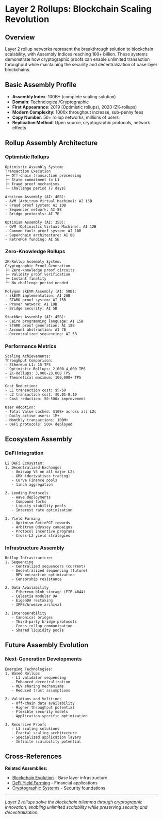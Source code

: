 # Layer 2 Rollups: Blockchain Scaling Revolution

## Overview

Layer 2 rollup networks represent the breakthrough solution to blockchain scalability, with Assembly Indices reaching 100+ billion. These systems demonstrate how cryptographic proofs can enable unlimited transaction throughput while maintaining the security and decentralization of base layer blockchains.

## Basic Assembly Profile

- **Assembly Index**: 100B+ (complete scaling solution)
- **Domain**: Technological/Cryptographic
- **First Appearance**: 2019 (Optimistic rollups), 2020 (ZK-rollups)
- **Modern Complexity**: 1000x throughput increase, sub-penny fees
- **Copy Number**: 50+ rollup networks, millions of users
- **Replication Method**: Open source, cryptographic protocols, network effects

## Rollup Assembly Architecture

### Optimistic Rollups
```
Optimistic Assembly System:
Transaction Execution
├─ Off-chain transaction processing
├─ State commitment to L1
├─ Fraud proof mechanisms
└─ Challenge period (7 days)

Arbitrum Assembly (AI: 40B):
- AVM (Arbitrum Virtual Machine): AI 15B
- Fraud proof system: AI 10B
- Sequencer network: AI 8B
- Bridge protocols: AI 7B

Optimism Assembly (AI: 35B):
- OVM (Optimistic Virtual Machine): AI 12B
- Cannon fault proof system: AI 10B
- Superchain architecture: AI 8B
- RetroPGF funding: AI 5B
```

### Zero-Knowledge Rollups
```
ZK-Rollup Assembly System:
Cryptographic Proof Generation
├─ Zero-knowledge proof circuits
├─ Validity proof verification
├─ Instant finality
└─ No challenge period needed

Polygon zkEVM Assembly (AI: 50B):
- zkEVM implementation: AI 20B
- STARK proof system: AI 15B
- Prover network: AI 10B
- Bridge security: AI 5B

StarkNet Assembly (AI: 45B):
- Cairo programming language: AI 15B
- STARK proof generation: AI 18B
- Account abstraction: AI 7B
- Decentralized sequencing: AI 5B
```

### Performance Metrics
```
Scaling Achievements:
Throughput Comparison:
- Ethereum L1: 15 TPS
- Optimistic Rollups: 2,000-4,000 TPS
- ZK-Rollups: 3,000-20,000 TPS
- Theoretical maximum: 100,000+ TPS

Cost Reduction:
- L1 transaction cost: $5-50
- L2 transaction cost: $0.01-0.10
- Cost reduction: 50-500x improvement

User Adoption:
- Total Value Locked: $10B+ across all L2s
- Daily active users: 1M+
- Monthly transactions: 100M+
- DeFi protocols: 500+ deployed
```

## Ecosystem Assembly

### DeFi Integration
```
L2 DeFi Ecosystem:
1. Decentralized Exchanges
   - Uniswap V3 on all major L2s
   - GMX (derivatives trading)
   - Curve Finance pools
   - 1inch aggregation

2. Lending Protocols
   - Aave deployments
   - Compound forks
   - Liquity stability pools
   - Interest rate optimization

3. Yield Farming
   - Optimism RetroPGF rewards
   - Arbitrum Odyssey campaigns
   - Protocol incentive programs
   - Cross-L2 yield strategies
```

### Infrastructure Assembly
```
Rollup Infrastructure:
1. Sequencing
   - Centralized sequencers (current)
   - Decentralized sequencing (future)
   - MEV extraction optimization
   - Censorship resistance

2. Data Availability
   - Ethereum blob storage (EIP-4844)
   - Celestia modular DA
   - EigenDA restaking
   - IPFS/Arweave archival

3. Interoperability
   - Canonical bridges
   - Third-party bridge protocols
   - Cross-rollup communication
   - Shared liquidity pools
```

## Future Assembly Evolution

### Next-Generation Developments
```
Emerging Technologies:
1. Based Rollups
   - L1 validator sequencing
   - Enhanced decentralization
   - MEV sharing mechanisms
   - Reduced trust assumptions

2. Validiums and Volitions
   - Off-chain data availability
   - Higher throughput potential
   - Flexible security models
   - Application-specific optimization

3. Recursive Proofs
   - L3 scaling solutions
   - Fractal scaling architecture
   - Specialized application layers
   - Infinite scalability potential
```

## Cross-References

**Related Assemblies:**
- [Blockchain Evolution](/case_studies/blockchain/) - Base layer infrastructure
- [DeFi Yield Farming](/domains/technological/modern/defi_yield_farming.md) - Financial applications
- [Cryptographic Systems](/domains/technological/networks/cryptography.md) - Security foundations

---

*Layer 2 rollups solve the blockchain trilemma through cryptographic innovation, enabling unlimited scalability while preserving security and decentralization.*